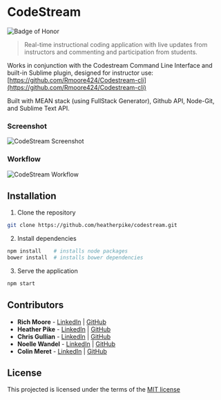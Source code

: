 # CodeStream 
![Badge of Honor](https://img.shields.io/badge/Built%20at-Fullstack-green.svg?style=flat-square)
> Real-time instructional coding application with live updates from instructors and commenting and participation from students. 

Works in conjunction with the Codestream Command Line Interface and built-in Sublime plugin, designed for instructor use: [https://github.com/Rmoore424/Codestream-cli](https://github.com/Rmoore424/Codestream-cli)

Built with MEAN stack (using FullStack Generator), Github API, Node-Git, and Sublime Text API.

### Screenshot
![CodeStream Screenshot](https://raw.githubusercontent.com/heatherpike/codestream/master/codestream.jpg)

### Workflow
![CodeStream Workflow](https://raw.githubusercontent.com/heatherpike/codestream/master/codestream-workflow.jpg)

## Installation

1. Clone the repository

  ```bash
  git clone https://github.com/heatherpike/codestream.git
  ```
2.  Install dependencies

  ```bash
  npm install    # installs node packages
  bower install  # installs bower dependencies
  ```

3. Serve the application

  ```bash
  npm start
  ```

## Contributors
* __Rich Moore__ - [LinkedIn](https://www.linkedin.com/profile/view?id=411077867) | [GitHub](https://github.com/Rmoore424)
* __Heather Pike__ - [LinkedIn](https://www.linkedin.com/profile/view?id=20977565) | [GitHub](https://github.com/heatherpike)
* __Chris Gullian__ - [LinkedIn](https://www.linkedin.com/profile/view?id=217498551) | [GitHub](https://github.com/crullian)
* __Noelle Wandel__ - [LinkedIn](https://www.linkedin.com/profile/view?id=321994645) | [GitHub](https://github.com/noelleantoinette)
* __Colin Meret__ - [LinkedIn](https://www.linkedin.com/profile/view?id=324265809) | [GitHub](https://github.com/colin92)

## License

This projected is licensed under the terms of the [MIT license](/LICENSE)
